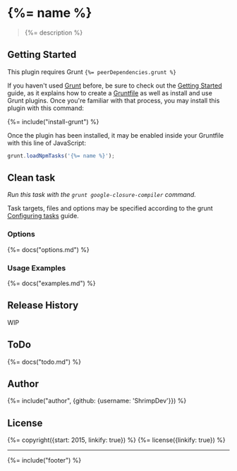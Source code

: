 # {%= name %}

> {%= description %}

<!-- toc -->

## Getting Started
This plugin requires Grunt `{%= peerDependencies.grunt %}`

If you haven't used [Grunt](http://gruntjs.com/) before, be sure to check out the [Getting Started](http://gruntjs.com/getting-started) guide, as it explains how to create a [Gruntfile](http://gruntjs.com/sample-gruntfile) as well as install and use Grunt plugins. Once you're familiar with that process, you may install this plugin with this command:

{%= include("install-grunt") %}

Once the plugin has been installed, it may be enabled inside your Gruntfile with this line of JavaScript:

```js
grunt.loadNpmTasks('{%= name %}');
```

## Clean task
_Run this task with the `grunt google-closure-compiler` command._

Task targets, files and options may be specified according to the grunt [Configuring tasks](http://gruntjs.com/configuring-tasks) guide.

### Options
{%= docs("options.md") %}

### Usage Examples
{%= docs("examples.md") %}

## Release History
WIP

## ToDo
{%= docs("todo.md") %}

## Author
{%= include("author", {github: {username: 'ShrimpDev'}}) %}

## License
{%= copyright({start: 2015, linkify: true}) %}
{%= license({linkify: true}) %}

***

{%= include("footer") %}
